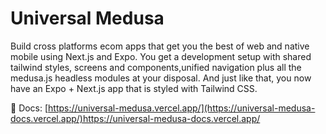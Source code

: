 # Universal Medusa

Build cross platforms ecom apps that get you the best of web and native mobile using Next.js and Expo. You get a development setup with shared tailwind styles, screens and components,unified navigation plus all the medusa.js headless modules at your disposal.
And just like that, you now have an Expo + Next.js app that is styled with Tailwind CSS.

📄 Docs: [https://universal-medusa.vercel.app/](https://universal-medusa-docs.vercel.app/)https://universal-medusa-docs.vercel.app/
